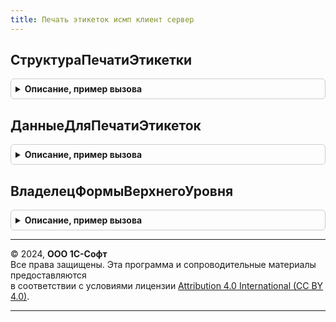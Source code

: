 ```yaml
---
title: Печать этикеток исмп клиент сервер
---
```



## СтруктураПечатиЭтикетки
<details style="margin: 1em 0; padding: 0.5em; border: 1px solid #ccc; border-radius: 6px;">

<summary style="font-weight: bold; cursor: pointer;">Описание, пример вызова</summary>

```bsl

// Структура для заполнения данными, по которым будет производится резервирование и печать кодов
// маркировки товаров.
//
// Возвращаемое значение:
// 	Структура - Описание:
// * Организация          - ОпределяемыйТип.Организация - Организация.
// * ВидПродукции         - ПеречислениеСсылка.ВидыПродукцииИС - Вид продукции.
// * СпособВводаВОборот   - ПеречислениеСсылка.СпособыВводаВОборотСУЗ - Способ ввода
// * Шаблон               - ПеречислениеСсылка.ШаблоныКодовМаркировкиСУЗ - Шаблон кода маркировки
// * ШтрихкодУпаковки     - СправочникСсылка.ШтрихкодыУпаковокТоваров - Источник получения серии и типа штрихкода,
//                          если эти параметры не заполнены в соответствующих ключах.
// * ЭтоКодМаркировки     - Булево - Признак принадлежности структуры к маркируемой продукции,
//                          так же, могут печататься логистические упаковки.
// * СодержимоеКоличество - Число - Количество элементов внутри (для логистической упаковки)
// * НомерВГруппе         - Число - Номер по порядку (для логистической упаковки)
// * Порядок              - Число - Порядок сортировки для вывода на печать в пределах формируемой упаковки
// * Количество           - Число - Количество этикеток для печати
// * УчетноеКоличество    - Число - Количество для записи в справочник "Штрихкоды упаковок и товаров"
// * ШаблонЭтикетки       - СправочникСсылка.ШаблоныЭтикетокИЦенников - Шаблон для печати
// * ТипШтрихкода         - ПеречислениеСсылка.ТипыШтрихкодов - Тип штрихкода для печати
// * Штрихкод             - Строка - Значение штрихкода (используется дла печати и отметки о печати известного кода)
// * Номенклатура         - СправочникСсылка.Номенклатура - Номенклатура для заполнения шаблона
// * Характеристика       - СправочникСсылка.ХарактеристикиНоменклатуры - Характеристика для заполнения шаблона
// * Серия                - СправочникСсылка.СерииНоменклатуры - Серия, устанавливается в новый элемент ШтрикодУпаковкиТоваров.
// * GTIN                 - ОпределяемыйТип.GTIN - GTIN товара.
//
Функция СтруктураПечатиЭтикетки() Экспорт
```

Пример вызова
```bsl
Результат = ПечатьЭтикетокИСМПКлиентСервер.СтруктураПечатиЭтикетки() 
```
</details>

## ДанныеДляПечатиЭтикеток
<details style="margin: 1em 0; padding: 0.5em; border: 1px solid #ccc; border-radius: 6px;">

<summary style="font-weight: bold; cursor: pointer;">Описание, пример вызова</summary>

```bsl

// Подготавливает структуру исходных данных для передачи в функцию печати
// У формы вдалельцем должна выступать форма с основным реквизитом Объект.
// Для резервирования необходима ссылка,поэтому для новых объектов будет предпринята попытка записать
// Во входящей структуре могут быть заполнены не все поля. Обязательными являются Номенклатура [, Характеристика]
// Если не заполнено поле ШаблонЭтикетки - шаблон будет запрошен у пользователя.
//
// Параметры:
// 	ПараметрыПечати - См. ПечатьЭтикетокИСМПКлиентСервер.СтруктураПечатиЭтикетки
// 	Форма - ФормаКлиентскогоПриложения - Источник событий
// 	Документ - ДокументСсылка - Документ, к которому будут относиться коды маркировки
// 	ДополнитьПолныйКодМаркировки - Строка - Идентификатор применения для дополнения кода маркировки
// Возвращаемое значение:
// 	Структура - Описание:
// * КаждаяЭтикеткаНаНовомЛисте - Булево - для данной функции не актульно, потому что печатается одна этикетка
// * Документ - ОпределяемыйТип.ОснованиеЗаказНаЭмиссиюКодовМаркировкиИСМП - Документ-основание,
//     на который необходимо перерезервировать свободный код маркировки.
// * АдресВХранилище - Строка - адрес объектов печати
Функция ДанныеДляПечатиЭтикеток(ПараметрыПечати, Форма, Документ, ДополнитьПолныйКодМаркировки) Экспорт
```

Пример вызова
```bsl
Результат = ПечатьЭтикетокИСМПКлиентСервер.ДанныеДляПечатиЭтикеток(ПараметрыПечати, Форма, Документ, ДополнитьПолныйКодМаркировки) 
```
</details>

## ВладелецФормыВерхнегоУровня
<details style="margin: 1em 0; padding: 0.5em; border: 1px solid #ccc; border-radius: 6px;">

<summary style="font-weight: bold; cursor: pointer;">Описание, пример вызова</summary>

```bsl

// Возвращает форму, являющуюся владельцем верхнего уровня переданной формы.
// Если форма не имеет владельца или владельцем является элемент управления, тогда возвращает саму форму.
//
// Параметры:
//  Форма - ФормаКлиентскогоПриложения, Неопределено - форма.
// Возвращаемое значение:
//  Форма - ФормаКлиентскогоПриложения, Форма.
//
Функция ВладелецФормыВерхнегоУровня(Форма) Экспорт
```

Пример вызова
```bsl
Результат = ПечатьЭтикетокИСМПКлиентСервер.ВладелецФормыВерхнегоУровня(Форма) 
```
</details>

---

© 2024, **ООО 1С-Софт**  
Все права защищены. Эта программа и сопроводительные материалы предоставляются  
в соответствии с условиями лицензии [Attribution 4.0 International (CC BY 4.0)](https://creativecommons.org/licenses/by/4.0/legalcode).

---
